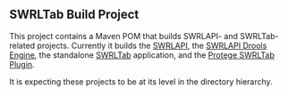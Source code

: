 ## SWRLTab Build Project

This project contains a Maven POM that builds SWRLAPI- and SWRLTab-related projects.
Currently it builds the [SWRLAPI](https://github.com/protegeproject/swrlapi.git), 
the [SWRLAPI Drools Engine](https://github.com/protegeproject/swrlapi-drools-engine.git), 
the standalone [SWRLTab](https://github.com/protegeproject/swrltab.git) application, 
and the [Protege SWRLTab Plugin](https://github.com/protegeproject/swrltab-plugin.git).

It is expecting these projects to be at its level in the directory hierarchy.
